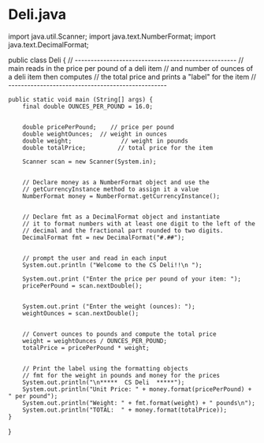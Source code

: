 # Deli.java

import java.util.Scanner;
import java.text.NumberFormat;
import java.text.DecimalFormat;

public class Deli {
    // ---------------------------------------------------
    //  main reads in the price per pound of a deli item
    //  and number of ounces of a deli item then computes
    //  the total price and prints a "label" for the item
    //  --------------------------------------------------


    public static void main (String[] args) {
        final double OUNCES_PER_POUND = 16.0;


        double pricePerPound;    // price per pound
        double weightOunces;  // weight in ounces
        double weight;              // weight in pounds
        double totalPrice;         // total price for the item

        Scanner scan = new Scanner(System.in);


        // Declare money as a NumberFormat object and use the
        // getCurrencyInstance method to assign it a value
        NumberFormat money = NumberFormat.getCurrencyInstance();


        // Declare fmt as a DecimalFormat object and instantiate
        // it to format numbers with at least one digit to the left of the
        // decimal and the fractional part rounded to two digits.
        DecimalFormat fmt = new DecimalFormat("#.##");


        // prompt the user and read in each input
        System.out.println ("Welcome to the CS Deli!!\n ");

        System.out.print ("Enter the price per pound of your item: ");
        pricePerPound = scan.nextDouble();


        System.out.print ("Enter the weight (ounces): ");
        weightOunces = scan.nextDouble();


        // Convert ounces to pounds and compute the total price
        weight = weightOunces / OUNCES_PER_POUND;
        totalPrice = pricePerPound * weight;


        // Print the label using the formatting objects
        // fmt for the weight in pounds and money for the prices
        System.out.println("\n*****  CS Deli  *****");
        System.out.println("Unit Price: " + money.format(pricePerPound) + " per pound");
        System.out.println("Weight: " + fmt.format(weight) + " pounds\n");
        System.out.println("TOTAL:  " + money.format(totalPrice));
    }
}
<?xml version="1.0" encoding="UTF-8"?>
<module type="JAVA_MODULE" version="4">
  <component name="NewModuleRootManager" inherit-compiler-output="true">
    <exclude-output />
    <content url="file://$MODULE_DIR$">
      <sourceFolder url="file://$MODULE_DIR$/src" isTestSource="false" />
    </content>
    <orderEntry type="inheritedJdk" />
    <orderEntry type="sourceFolder" forTests="false" />
  </component>
</module>
